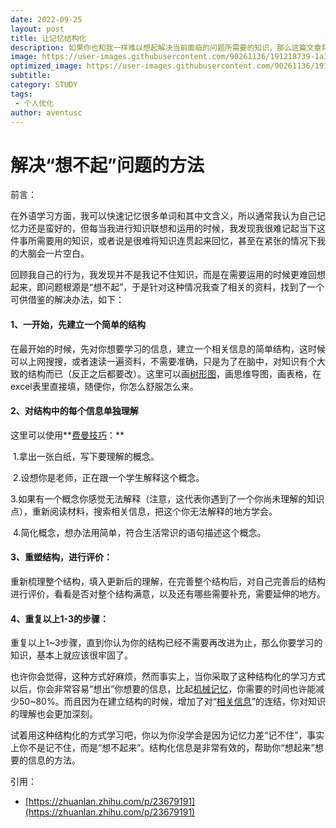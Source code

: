 ```yaml
---
date: 2022-09-25
layout: post
title: 让记忆结构化
description: 如果你也和我一样难以想起解决当前面临的问题所需要的知识，那么这篇文章将会给你启发。
image: https://user-images.githubusercontent.com/90261136/191218739-1a3231fc-6f76-4cca-a79f-f91ed1e8f8e5.jpg
optimized_image: https://user-images.githubusercontent.com/90261136/191218739-1a3231fc-6f76-4cca-a79f-f91ed1e8f8e5.jpg
subtitle:
category: STUDY
tags:
 - 个人优化
author: aventusc
---
```


# 解决“想不起”问题的方法

前言：

在外语学习方面，我可以快速记忆很多单词和其中文含义，所以通常我认为自己记忆力还是蛮好的，但每当我进行知识联想和运用的时候，我发现我很难记起当下这件事所需要用的知识，或者说是很难将知识连贯起来回忆，甚至在紧张的情况下我的大脑会一片空白。

回顾我自己的行为，我发现并不是我记不住知识，而是在需要运用的时候更难回想起来，即问题根源是“想不起”，于是针对这种情况我查了相关的资料，找到了一个可供借鉴的解决办法，如下：

#### **1、一开始，先建立一个简单的结构**

在最开始的时候，先对你想要学习的信息，建立一个相关信息的简单结构，这时候可以上网搜搜，或者速读一遍资料，不需要准确，只是为了在脑中，对知识有个大致的结构而已（反正之后都要改）。这里可以画[树形图](https://www.zhihu.com/search?q=树形图&search_source=Entity&hybrid_search_source=Entity&hybrid_search_extra={"sourceType"%3A"article"%2C"sourceId"%3A"23679191"})，画思维导图，画表格，在excel表里直接填，随便你，你怎么舒服怎么来。

#### **2、对结构中的每个信息单独理解**

这里可以使用**[费曼技巧](https://www.zhihu.com/search?q=费曼技巧&search_source=Entity&hybrid_search_source=Entity&hybrid_search_extra={"sourceType"%3A"article"%2C"sourceId"%3A"23679191"})：**

​    1.拿出一张白纸，写下要理解的概念。

​    2.设想你是老师，正在跟一个学生解释这个概念。

​    3.如果有一个概念你感觉无法解释（注意，这代表你遇到了一个你尚未理解的知识点），重新阅读材料，搜索相关信息，把这个你无法解释的地方学会。

​    4.简化概念，想办法用简单，符合生活常识的语句描述这个概念。

#### **3、重塑结构，进行评价：**

重新梳理整个结构，填入更新后的理解，在完善整个结构后，对自己完善后的结构进行评价，看看是否对整个结构满意，以及还有哪些需要补充，需要延伸的地方。

#### **4、重复以上1-3的步骤：**

重复以上1~3步骤，直到你认为你的结构已经不需要再改进为止，那么你要学习的知识，基本上就应该很牢固了。

也许你会觉得，这种方式好麻烦，然而事实上，当你采取了这种结构化的学习方式以后，你会非常容易“想出”你想要的信息，比起[机械记忆](https://www.zhihu.com/search?q=机械记忆&search_source=Entity&hybrid_search_source=Entity&hybrid_search_extra={"sourceType"%3A"article"%2C"sourceId"%3A"23679191"})，你需要的时间也许能减少50~80%。而且因为在建立结构的时候，增加了对“[相关信息](https://www.zhihu.com/search?q=相关信息&search_source=Entity&hybrid_search_source=Entity&hybrid_search_extra={"sourceType"%3A"article"%2C"sourceId"%3A"23679191"})”的连结，你对知识的理解也会更加深刻。



试着用这种结构化的方式学习吧，你以为你没学会是因为记忆力差“记不住”，事实上你不是记不住，而是“想不起来”。结构化信息是非常有效的，帮助你“想起来”想要的信息的方法。



引用：

- [https://zhuanlan.zhihu.com/p/23679191](https://zhuanlan.zhihu.com/p/23679191)